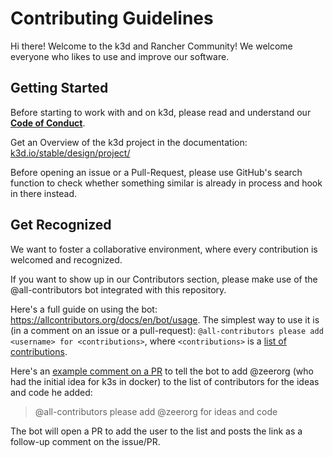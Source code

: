 # Contributing Guidelines

Hi there! Welcome to the k3d and Rancher Community!
We welcome everyone who likes to use and improve our software.

## Getting Started

Before starting to work with and on k3d, please read and understand our [**Code of Conduct**](./CODE_OF_CONDUCT.md).

Get an Overview of the k3d project in the documentation: [k3d.io/stable/design/project/](https://k3d.io/stable/design/project/)

Before opening an issue or a Pull-Request, please use GitHub's search function to check whether something similar is already in process and hook in there instead.

## Get Recognized

We want to foster a collaborative environment, where every contribution is welcomed and recognized.

If you want to show up in our Contributors section, please make use of the @all-contributors bot integrated with this repository.

Here's a full guide on using the bot: <https://allcontributors.org/docs/en/bot/usage>.
The simplest way to use it is (in a comment on an issue or a pull-request): `@all-contributors please add <username> for <contributions>`, where `<contributions>` is a [list of contributions](https://allcontributors.org/docs/en/emoji-key).

Here's an [example comment on a PR](https://github.com/k3d-io/k3d/pull/368#issuecomment-704320376) to tell the bot to add @zeerorg (who had the initial idea for k3s in docker) to the list of contributors for the ideas and code he added:

> @all-contributors please add @zeerorg for ideas and code

The bot will open a PR to add the user to the list and posts the link as a follow-up comment on the issue/PR.
